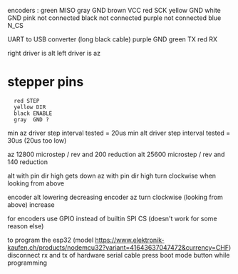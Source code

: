 encoders :
    green   MISO
    gray    GND
    brown   VCC
    red     SCK
    yellow  GND
    white   GND
    pink    not connected
    black   not connected
    purple  not connected
    blue    N_CS

UART to USB converter
    (long black cable)
    purple  GND
    green   TX
    red     RX
    
  
  right driver is alt
  left driver is az
  
  stepper pins
  ============
	  red STEP
	  yellow DIR
	  black ENABLE
	  gray	GND ?
	  
min az driver step interval tested = 20us
min alt driver step interval tested = 30us (20us too low)

  az 12800 microstep / rev and 200 reduction
  alt 25600 microstep / rev and 140 reduction
  
  alt with pin dir high gets down
  az with pin dir high turn clockwise when looking from above
  
  encoder alt lowering decreasing
  encoder az  turn clockwise (looking from above) increase
  
 for encoders use GPIO instead of builtin SPI CS (doesn't work for some reason else)
 
 to program the esp32 (model https://www.elektronik-kaufen.ch/products/nodemcu32?variant=41643637047472&currency=CHF)
 	disconnect rx and tx of hardware serial cable
 	press boot mode button while programming
